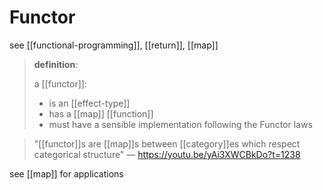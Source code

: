 # Functor

see [[functional-programming]], [[return]], [[map]]

> **definition**:
>
> a [[functor]]:
>
> - is an [[effect-type]]
> - has a [[map]] [[function]]
> - must have a sensible implementation following the Functor laws

> "[[functor]]s are [[map]]s between [[category]]es which respect categorical structure" &mdash; <https://youtu.be/yAi3XWCBkDo?t=1238>

see [[map]] for applications
